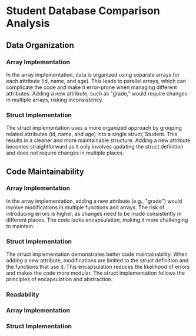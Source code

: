 # Student Database Comparison Analysis

## Data Organization

### Array Implementation
In the array implementation, data is organized using separate arrays for each attribute (id, name, and age). This leads to parallel arrays, which can complicate the code and make it error-prone when managing different attributes. Adding a new attribute, such as "grade," would require changes in multiple arrays, risking inconsistency.

### Struct Implementation
The struct implementation uses a more organized approach by grouping related attributes (id, name, and age) into a single struct, Student. This results in a cleaner and more maintainable structure. Adding a new attribute becomes straightforward as it only involves updating the struct definition and does not require changes in multiple places.

## Code Maintainability

### Array Implementation
In the array implementation, adding a new attribute (e.g., "grade") would involve modifications in multiple functions and arrays. The risk of introducing errors is higher, as changes need to be made consistently in different places. The code lacks encapsulation, making it more challenging to maintain.

### Struct Implementation
The struct implementation demonstrates better code maintainability. When adding a new attribute, modifications are limited to the struct definition and the functions that use it. This encapsulation reduces the likelihood of errors and makes the code more modular. The struct implementation follows the principles of encapsulation and abstraction.

### Readability

### Array Implementation

### Struct Implementation